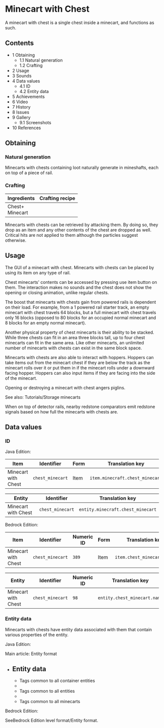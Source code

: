 # Minecart with Chest
A minecart with chest is a single chest inside a minecart, and functions as such.

## Contents
- 1 Obtaining
	- 1.1 Natural generation
	- 1.2 Crafting
- 2 Usage
- 3 Sounds
- 4 Data values
	- 4.1 ID
	- 4.2 Entity data
- 5 Achievements
- 6 Video
- 7 History
- 8 Issues
- 9 Gallery
	- 9.1 Screenshots
- 10 References

## Obtaining
### Natural generation
Minecarts with chests containing loot naturally generate in mineshafts, each on top of a piece of rail.

### Crafting
| Ingredients         | Crafting recipe |
|---------------------|-----------------|
| Chest+<br/>Minecart |                 |

Minecarts with chests can be retrieved by attacking them. By doing so, they drop as an item and any other contents of the chest are dropped as well. Critical hits are not applied to them although the particles suggest otherwise.

## Usage
The GUI of a minecart with chest.
Minecarts with chests can be placed by using its item on any type of rail.

Chest minecarts' contents can be accessed by pressing use item button on them. The interaction makes no sounds and the chest does not show the opening or closing animation, unlike regular chests.

The boost that minecarts with chests gain from powered rails is dependent on their load. For example, from a 1 powered rail starter track, an empty minecart with chest travels 64 blocks, but a full minecart with chest travels only 16 blocks (opposed to 80 blocks for an occupied normal minecart and 8 blocks for an empty normal minecart).

Another physical property of chest minecarts is their ability to be stacked. While three chests can fit in an area three blocks tall, up to four chest minecarts can fit in the same area. Like other minecarts, an unlimited number of minecarts with chests can exist in the same block space.

Minecarts with chests are also able to interact with hoppers. Hoppers can take items out from the minecart chest if they are below the track as the minecart rolls over it or put them in if the minecart rolls under a downward facing hopper. Hoppers can also input items if they are facing into the side of the minecart.

Opening or destroying a minecart with chest angers piglins.

See also: Tutorials/Storage minecarts

When on top of detector rails, nearby redstone comparators emit redstone signals based on how full the minecarts with chests are.

## Data values
### ID
Java Edition:

| Item                | Identifier       | Form | Translation key                 |
|---------------------|------------------|------|---------------------------------|
| Minecart with Chest | `chest_minecart` | Item | `item.minecraft.chest_minecart` |

| Entity              | Identifier       | Translation key                   |
|---------------------|------------------|-----------------------------------|
| Minecart with Chest | `chest_minecart` | `entity.minecraft.chest_minecart` |

Bedrock Edition:

| Item                | Identifier       | Numeric ID | Form | Translation key            |
|---------------------|------------------|------------|------|----------------------------|
| Minecart with Chest | `chest_minecart` | `389`      | Item | `item.chest_minecart.name` |

| Entity              | Identifier       | Numeric ID | Translation key              |
|---------------------|------------------|------------|------------------------------|
| Minecart with Chest | `chest_minecart` | `98`       | `entity.chest_minecart.name` |

### Entity data
Minecarts with chests have entity data associated with them that contain various properties of the entity.

Java Edition:

Main article: Entity format
- Entity data
	- 
	- Tags common to all container entities
	- 
	- Tags common to all entities
	- 
	- Tags common to all minecarts

Bedrock Edition:

SeeBedrock Edition level format/Entity format.
